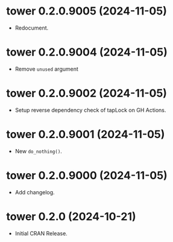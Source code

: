 <!-- NEWS.md is maintained by https://cynkra.github.io/fledge, do not edit -->

# tower 0.2.0.9005 (2024-11-05)

* Redocument.

# tower 0.2.0.9004 (2024-11-05)

* Remove `unused` argument 

# tower 0.2.0.9002 (2024-11-05)

* Setup reverse dependency check of tapLock on GH Actions.

# tower 0.2.0.9001 (2024-11-05)

* New `do_nothing()`.

# tower 0.2.0.9000 (2024-11-05)

* Add changelog.

# tower 0.2.0 (2024-10-21)

* Initial CRAN Release.

